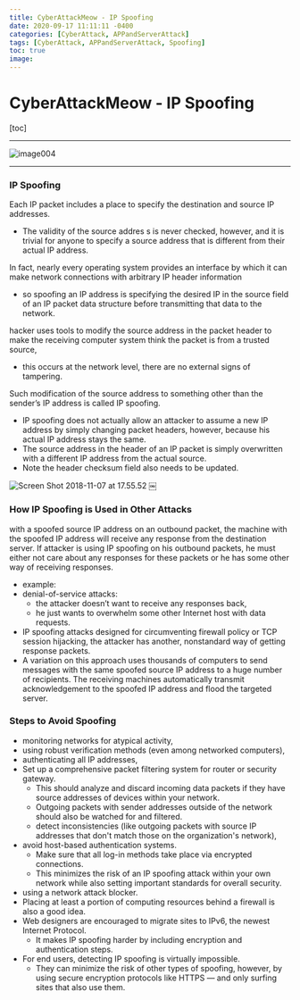 ```yaml
---
title: CyberAttackMeow - IP Spoofing
date: 2020-09-17 11:11:11 -0400
categories: [CyberAttack, APPandServerAttack]
tags: [CyberAttack, APPandServerAttack, Spoofing]
toc: true
image:
---
```


# CyberAttackMeow - IP Spoofing

[toc]

---

![image004](https://i.imgur.com/5L9wA6Y.jpg)

---

### IP Spoofing

Each IP packet includes a place to specify the destination and source IP addresses.
- The validity of the source addres
s is never checked, however, and it is trivial for anyone to specify a source address that is different from their actual IP address.

In fact, nearly every operating system provides an interface by which it can make network connections with arbitrary IP header information
- so spoofing an IP address is specifying the desired IP in the source field of an IP packet data structure before transmitting that data to the network.

hacker uses tools to modify the source address in the packet header to make the receiving computer system think the packet is from a trusted source,
- this occurs at the network level, there are no external signs of tampering.


Such modification of the source address to something other than the sender’s IP address is called IP spoofing.

- IP spoofing does not actually allow an attacker to assume a new IP address by simply changing packet headers, however, because his actual IP address stays the same.
- The source address in the header of an IP packet is simply overwritten with a different IP address from the actual source.
- Note the header checksum field also needs to be updated.

![Screen Shot 2018-11-07 at 17.55.52](https://i.imgur.com/inR65UN.png)
￼

### How IP Spoofing is Used in Other Attacks
with a spoofed source IP address on an outbound packet, the machine with the spoofed IP address will receive any response from the destination server.
If attacker is using IP spoofing on his outbound packets, he must either not care about any responses for these packets or he has some other way of receiving responses.
- example:
- denial-of-service attacks:
  - the attacker doesn’t want to receive any responses back,
  - he just wants to overwhelm some other Internet host with data requests.
- IP spoofing attacks designed for circumventing firewall policy or TCP session hijacking, the attacker has another, nonstandard way of getting response packets.
- A variation on this approach uses thousands of computers to send messages with the same spoofed source IP address to a huge number of recipients. The receiving machines automatically transmit acknowledgement to the spoofed IP address and flood the targeted server.


### Steps to Avoid Spoofing
- monitoring networks for atypical activity,
- using robust verification methods (even among networked computers),
- authenticating all IP addresses,
- Set up a comprehensive packet filtering system for router or security gateway. 
  - This should analyze and discard incoming data packets if they have source addresses of devices within your network.
  - Outgoing packets with sender addresses outside of the network should also be watched for and filtered.
  - detect inconsistencies (like outgoing packets with source IP addresses that don't match those on the organization's network),
- avoid host-based authentication systems. 
  - Make sure that all log-in methods take place via encrypted connections.
  - This minimizes the risk of an IP spoofing attack within your own network while also setting important standards for overall security.
- using a network attack blocker.
- Placing at least a portion of computing resources behind a firewall is also a good idea.
- Web designers are encouraged to migrate sites to IPv6, the newest Internet Protocol.
  - It makes IP spoofing harder by including encryption and authentication steps.
- For end users, detecting IP spoofing is virtually impossible.
  - They can minimize the risk of other types of spoofing, however, by using secure encryption protocols like HTTPS — and only surfing sites that also use them.
